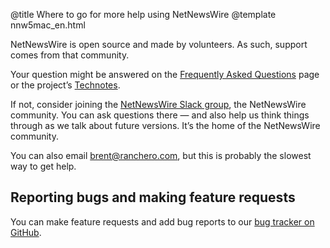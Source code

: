 @title Where to go for more help using NetNewsWire
@template nnw5mac_en.html

NetNewsWire is open source and made by volunteers. As such, support comes from that community.

Your question might be answered on the [Frequently Asked Questions][faq] page or the project’s [Technotes][tn].

If not, consider joining the [NetNewsWire Slack group][slack], the NetNewsWire community. You can ask questions there — and also help us think things through as we talk about future versions. It’s the home of the NetNewsWire community.

You can also email <brent@ranchero.com>, but this is probably the slowest way to get help.


Reporting bugs and making feature requests
------------------------------------------

You can make feature requests and add bug reports to our [bug tracker on GitHub][gh].


[faq]: https://ranchero.com/netnewswire/frequently-asked-questions
[tn]: https://github.com/brentsimmons/NetNewsWire/tree/master/Technotes
[slack]: https://ranchero.com/netnewswire/slack
[gh]: https://github.com/brentsimmons/NetNewsWire/issues
